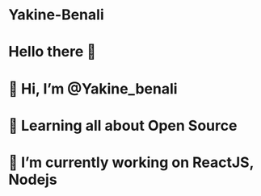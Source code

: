 # Yakine-Benali
# Hello there 👋
# 👋 Hi, I’m @Yakine_benali
# 🌱 Learning all about Open Source
# 💞️ I’m currently working on ReactJS, Nodejs
